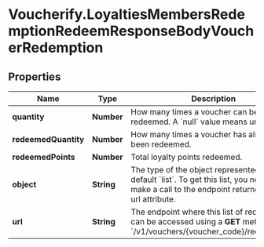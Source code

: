 # Voucherify.LoyaltiesMembersRedemptionRedeemResponseBodyVoucherRedemption

## Properties

Name | Type | Description | Notes
------------ | ------------- | ------------- | -------------
**quantity** | **Number** | How many times a voucher can be redeemed. A &#x60;null&#x60; value means unlimited. | [optional] 
**redeemedQuantity** | **Number** | How many times a voucher has already been redeemed. | [optional] 
**redeemedPoints** | **Number** | Total loyalty points redeemed. | [optional] 
**object** | **String** | The type of the object represented is by default &#x60;list&#x60;. To get this list, you need to make a call to the endpoint returned in the url attribute. | [optional] [default to &#39;list&#39;]
**url** | **String** | The endpoint where this list of redemptions can be accessed using a **GET** method. &#x60;/v1/vouchers/{voucher_code}/redemptions&#x60; | [optional] 


